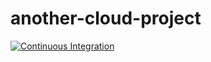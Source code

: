 # another-cloud-project
[![Continuous Integration](https://github.com/krzysztofla/another-cloud-project/actions/workflows/ci-wokflow.yml/badge.svg)](https://github.com/krzysztofla/another-cloud-project/actions/workflows/ci-wokflow.yml)